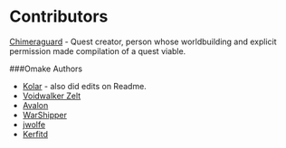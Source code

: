 # Contributors

[Chimeraguard](http://forums.sufficientvelocity.com/members/chimeraguard.2374/) - Quest creator, person whose worldbuilding and explicit permission made compilation of a quest viable.

###Omake Authors
- [Kolar](http://forums.sufficientvelocity.com/members/kolar.1620/) - also did edits on Readme.
- [Voidwalker Zelt](http://forums.sufficientvelocity.com/members/voidwalker-zelt.2795/)
- [Avalon](http://forums.sufficientvelocity.com/members/avalon.327/)
- [WarShipper](https://forums.sufficientvelocity.com/members/warshipper.3740/)
- [jwolfe](https://forums.sufficientvelocity.com/members/jwolfe_beta.2935/)
- [Kerfitd](https://forums.sufficientvelocity.com/members/kerfitd.691/)
